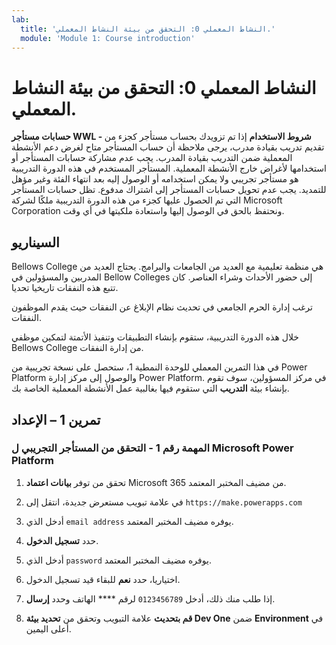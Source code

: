```yaml
---
lab:
  title: 'النشاط المعملي 0: التحقق من بيئة النشاط المعملي.'
  module: 'Module 1: Course introduction'
---
```


# النشاط المعملي 0: التحقق من بيئة النشاط المعملي.

**حسابات مستأجر WWL - شروط الاستخدام** إذا تم تزويدك بحساب مستأجر كجزء من تقديم تدريب بقيادة مدرب، يرجى ملاحظة أن حساب المستأجر متاح لغرض دعم الأنشطة المعملية ضمن التدريب بقيادة المدرب. يجب عدم مشاركة حسابات المستأجر أو استخدامها لأغراض خارج الأنشطة المعملية. المستأجر المستخدم في هذه الدورة التدريبية هو مستأجر تجريبي ولا يمكن استخدامه أو الوصول إليه بعد انتهاء الفئة وغير مؤهل للتمديد. يجب عدم تحويل حسابات المستأجر إلى اشتراك مدفوع. تظل حسابات المستأجر التي تم الحصول عليها كجزء من هذه الدورة التدريبية ملكًا لشركة Microsoft Corporation ونحتفظ بالحق في الوصول إليها واستعادة ملكيتها في أي وقت. 

## السيناريو

Bellows College هي منظمة تعليمية مع العديد من الجامعات والبرامج. يحتاج العديد من المدربين والمسؤولين في Bellow Colleges إلى حضور الأحداث وشراء العناصر. كان تتبع هذه النفقات تاريخيا تحديا.

ترغب إدارة الحرم الجامعي في تحديث نظام الإبلاغ عن النفقات حيث يقدم الموظفون النفقات. 

خلال هذه الدورة التدريبية، ستقوم بإنشاء التطبيقات وتنفيذ الأتمتة لتمكين موظفي Bellows College من إدارة النفقات.

في هذا التمرين المعملي للوحدة النمطية 1، ستحصل على نسخة تجريبية من Power Platform والوصول إلى مركز إدارة Power Platform. في مركز المسؤولين، سوف تقوم بإنشاء بيئة **التدريب** التي ستقوم فيها بغالبية عمل الأنشطة المعملية الخاصة بك.


## تمرين 1 – الإعداد

### المهمة رقم 1 - التحقق من المستأجر التجريبي ل Microsoft Power Platform

1.  تحقق من توفر **بيانات اعتماد** Microsoft 365 من مضيف المختبر المعتمد. 

2.  في علامة تبويب مستعرض جديدة، انتقل إلى `https://make.powerapps.com`

3.  أدخل الذي `email address` يوفره مضيف المختبر المعتمد. 

4.  حدد **تسجيل الدخول**. 

5.  أدخل الذي `password` يوفره مضيف المختبر المعتمد. 

6.  اختياريا، حدد **نعم** للبقاء قيد تسجيل الدخول.

7.  إذا طلب منك ذلك، أدخل `0123456789` لرقم **** الهاتف وحدد **إرسال**.

8.  **قم بتحديث** علامة التبويب وتحقق من **تحديد بيئة Dev One** ضمن **Environment** في أعلى اليمين. 

